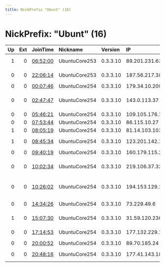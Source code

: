 ```yaml
---
title: NickPrefix "Ubunt" (16)
---
```


# NickPrefix: "Ubunt" (16)

|   Up |   Ext | JoinTime                                                                                            | Nickname      | Version   | IP              | AS                                       | CC   |   ORp |   Dirp | OS    | Contact   |   eFamMembers |
|-----:|------:|:----------------------------------------------------------------------------------------------------|:--------------|:----------|:----------------|:-----------------------------------------|:-----|------:|-------:|:------|:----------|--------------:|
|    1 |     0 | [06:52:00](https://metrics.torproject.org/rs.html#details/25A3A630DD85863BE76F00544D4B235D46ABBCD6) | UbuntuCore253 | 0.3.3.10  | 89.201.231.63   | OPTIMA TELEKOM d.d.                      | hr   | 41853 |      0 | Linux | None      |             1 |
|    0 |     0 | [22:06:14](https://metrics.torproject.org/rs.html#details/D91D58EB14A0413AF1CEEA65FC9AFB5CC90520AF) | UbuntuCore253 | 0.3.3.10  | 187.56.217.38   | TELEFu00D4NICA BRASIL S.A                | br   | 44531 |      0 | Linux | None      |             1 |
|    0 |     0 | [00:07:46](https://metrics.torproject.org/rs.html#details/CB1B390AB91BA5DF08CC3C2418D2E8D1A496B3CC) | UbuntuCore254 | 0.3.3.10  | 179.34.10.200   | Tim Celular S.A.                         | br   | 40845 |      0 | Linux | None      |             1 |
|    0 |     0 | [02:47:47](https://metrics.torproject.org/rs.html#details/E560CE5111A3D918CAB6C815D67880DA2F98F0C7) | UbuntuCore254 | 0.3.3.10  | 143.0.113.37    | NETDIGITAL TELECOMUNICACOES LTDA         | br   | 40407 |      0 | Linux | None      |             1 |
|    0 |     0 | [05:46:21](https://metrics.torproject.org/rs.html#details/33100BF437BEF4CB19C448C01BCE2BB80DCF826A) | UbuntuCore254 | 0.3.3.10  | 109.105.176.147 | PVimpelCom                               | ru   | 42175 |      0 | Linux | None      |             1 |
|    0 |     0 | [07:53:44](https://metrics.torproject.org/rs.html#details/718D100A4F8FD4A4FD578694E4166D0DC688837B) | UbuntuCore254 | 0.3.3.10  | 86.115.10.27    | Telia Finland Oyj                        | fi   | 38729 |      0 | Linux | None      |             1 |
|    1 |     0 | [08:05:19](https://metrics.torproject.org/rs.html#details/BA4EEB226AAA1C395CA4E6D051D082A284F87BDC) | UbuntuCore254 | 0.3.3.10  | 81.14.103.103   | Herault Telecom                          | fr   | 45685 |      0 | Linux | None      |             1 |
|    1 |     0 | [08:45:34](https://metrics.torproject.org/rs.html#details/6CAADFEAA6EAB576E0520D0B67822CEADBD5BA0A) | UbuntuCore254 | 0.3.3.10  | 123.201.142.18  | YOU Broadband &amp; Cable India Ltd.     | in   | 40391 |      0 | Linux | None      |             1 |
|    0 |     0 | [09:40:19](https://metrics.torproject.org/rs.html#details/0575D7A51BFEF23BBAE6626EF82CA07A7375358D) | UbuntuCore254 | 0.3.3.10  | 160.179.115.223 | MT-MPLS                                  | ma   | 46127 |      0 | Linux | None      |             1 |
|    0 |     0 | [10:02:34](https://metrics.torproject.org/rs.html#details/D8FBEFD7B18F1F81543715565BDD471FB47FBD9A) | UbuntuCore254 | 0.3.3.10  | 219.106.37.32   | Rakuten Communications Corp.             | jp   | 37231 |      0 | Linux | None      |             1 |
|    0 |     0 | [10:26:02](https://metrics.torproject.org/rs.html#details/A49D845C05F8301B5DAC54791BD64ED18B001704) | UbuntuCore254 | 0.3.3.10  | 194.153.129.13  | Ukrainian National News Agency UKRINFORM | ua   | 39927 |      0 | Linux | None      |             1 |
|    0 |     0 | [14:34:26](https://metrics.torproject.org/rs.html#details/22BC3A8884F5354D0FE7DA67360719E5DB72D15A) | UbuntuCore254 | 0.3.3.10  | 73.229.49.6     | Comcast Cable Communications, LLC        | us   | 44379 |      0 | Linux | None      |             1 |
|    1 |     0 | [15:07:30](https://metrics.torproject.org/rs.html#details/BC290E9EA93C8BAF0FF9395BE30637679727FE0B) | UbuntuCore254 | 0.3.3.10  | 31.59.120.236   | Aria Shatel Company Ltd                  | ir   | 42019 |      0 | Linux | None      |             1 |
|    0 |     0 | [17:14:53](https://metrics.torproject.org/rs.html#details/CF23EEB832FC38A14E867BAF5BBC3D8AA1D3BA2D) | UbuntuCore254 | 0.3.3.10  | 177.132.229.189 | TELEFu00D4NICA BRASIL S.A                | br   | 37659 |      0 | Linux | None      |             1 |
|    0 |     0 | [20:00:52](https://metrics.torproject.org/rs.html#details/44D167FCF9875EEDB313BFAFD67D2A09E99C7E35) | UbuntuCore254 | 0.3.3.10  | 89.70.185.24    | Liberty Global B.V.                      | pl   | 44059 |      0 | Linux | None      |             1 |
|    0 |     0 | [20:48:16](https://metrics.torproject.org/rs.html#details/F8483BE43969F7C455AD28DF37DA95999E19F438) | UbuntuCore254 | 0.3.3.10  | 177.41.143.187  | TELEFu00D4NICA BRASIL S.A                | br   | 41197 |      0 | Linux | None      |             1 |
